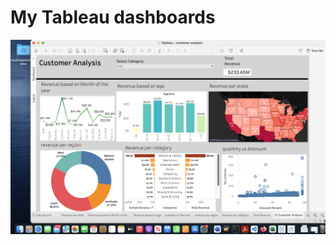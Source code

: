 # My Tableau dashboards


![](https://github.com/mushtaqmahboob/dataAnalytics_projects/blob/main/tableauProjects/Screen%20Shot%202023-04-10%20at%2012.20.16%20AM.png)
